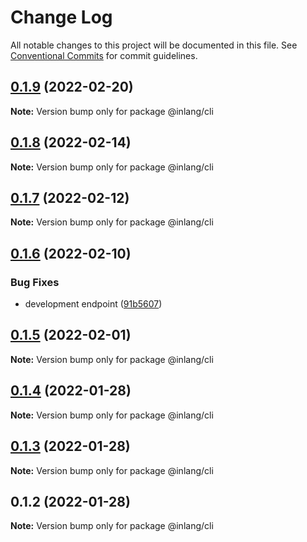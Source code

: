 # Change Log

All notable changes to this project will be documented in this file.
See [Conventional Commits](https://conventionalcommits.org) for commit guidelines.

## [0.1.9](https://github.com/inlang/inlang/compare/@inlang/cli@0.1.8...@inlang/cli@0.1.9) (2022-02-20)

**Note:** Version bump only for package @inlang/cli





## [0.1.8](https://github.com/inlang/inlang/compare/@inlang/cli@0.1.7...@inlang/cli@0.1.8) (2022-02-14)

**Note:** Version bump only for package @inlang/cli





## [0.1.7](https://github.com/inlang/inlang/compare/@inlang/cli@0.1.6...@inlang/cli@0.1.7) (2022-02-12)

**Note:** Version bump only for package @inlang/cli





## [0.1.6](https://github.com/inlang/inlang/compare/@inlang/cli@0.1.5...@inlang/cli@0.1.6) (2022-02-10)


### Bug Fixes

* development endpoint ([91b5607](https://github.com/inlang/inlang/commit/91b5607b1153ee7ccc6feabeddaea9164af8e290))





## [0.1.5](https://github.com/inlang/inlang/compare/@inlang/cli@0.1.4...@inlang/cli@0.1.5) (2022-02-01)

**Note:** Version bump only for package @inlang/cli

## [0.1.4](https://github.com/inlang/inlang/compare/@inlang/cli@0.1.3...@inlang/cli@0.1.4) (2022-01-28)

**Note:** Version bump only for package @inlang/cli

## [0.1.3](https://github.com/inlang/inlang/compare/@inlang/cli@0.1.2...@inlang/cli@0.1.3) (2022-01-28)

**Note:** Version bump only for package @inlang/cli

## 0.1.2 (2022-01-28)

**Note:** Version bump only for package @inlang/cli
